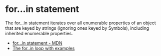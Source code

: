 # for...in statement

The for...in statement iterates over all enumerable properties of an object that are keyed by strings (ignoring ones keyed by Symbols), including inherited enumerable properties.

- [for...in statement - MDN](https://developer.mozilla.org/en-US/docs/Web/JavaScript/Reference/Statements/for...in)
- [The for..in loop with examples](https://javascript.info/object#forin)